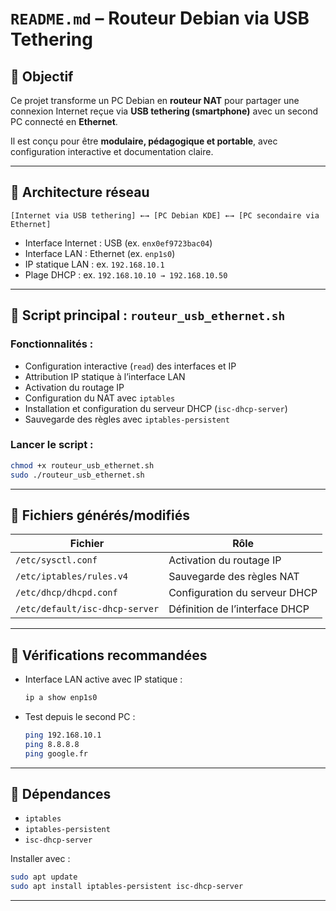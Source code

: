 # `README.md` – Routeur Debian via USB Tethering

## 🧭 Objectif

Ce projet transforme un PC Debian en **routeur NAT** pour partager une connexion Internet reçue via **USB tethering (smartphone)** avec un second PC connecté en **Ethernet**.

Il est conçu pour être **modulaire, pédagogique et portable**, avec configuration interactive et documentation claire.

---

## 🧱 Architecture réseau

```
[Internet via USB tethering] ←→ [PC Debian KDE] ←→ [PC secondaire via Ethernet]
```

- Interface Internet : USB (ex. `enx0ef9723bac04`)
- Interface LAN : Ethernet (ex. `enp1s0`)
- IP statique LAN : ex. `192.168.10.1`
- Plage DHCP : ex. `192.168.10.10 → 192.168.10.50`

---

## 📜 Script principal : `routeur_usb_ethernet.sh`

### Fonctionnalités :
- Configuration interactive (`read`) des interfaces et IP
- Attribution IP statique à l’interface LAN
- Activation du routage IP
- Configuration du NAT avec `iptables`
- Installation et configuration du serveur DHCP (`isc-dhcp-server`)
- Sauvegarde des règles avec `iptables-persistent`

### Lancer le script :
```bash
chmod +x routeur_usb_ethernet.sh
sudo ./routeur_usb_ethernet.sh
```

---

## 📁 Fichiers générés/modifiés

| Fichier                            | Rôle                                      |
|-----------------------------------|-------------------------------------------|
| `/etc/sysctl.conf`                | Activation du routage IP                  |
| `/etc/iptables/rules.v4`          | Sauvegarde des règles NAT                 |
| `/etc/dhcp/dhcpd.conf`            | Configuration du serveur DHCP             |
| `/etc/default/isc-dhcp-server`    | Définition de l’interface DHCP            |

---

## 🧪 Vérifications recommandées

- Interface LAN active avec IP statique :
  ```bash
  ip a show enp1s0
  ```
- Test depuis le second PC :
  ```bash
  ping 192.168.10.1
  ping 8.8.8.8
  ping google.fr
  ```

---

## 🧰 Dépendances

- `iptables`
- `iptables-persistent`
- `isc-dhcp-server`

Installer avec :
```bash
sudo apt update
sudo apt install iptables-persistent isc-dhcp-server
```

---

